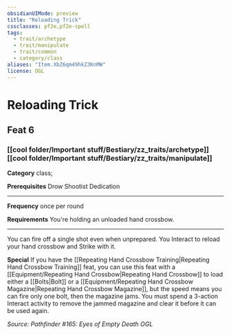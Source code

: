 ```yaml
---
obsidianUIMode: preview
title: "Reloading Trick"
cssclasses: pf2e,pf2e-spell
tags:
  - trait/archetype
  - trait/manipulate
  - trait/common
  - category/class
aliases: "Item.XbZ6qm49hkZ3KnMW"
license: OGL
---
```

# Reloading Trick
## Feat 6
### [[cool folder/Important stuff/Bestiary/zz_traits/archetype]][[cool folder/Important stuff/Bestiary/zz_traits/manipulate]]

**Category** class; 



**Prerequisites** Drow Shootist Dedication
* * *
**Frequency** once per round

**Requirements** You're holding an unloaded hand crossbow.

* * *

You can fire off a single shot even when unprepared. You Interact to reload your hand crossbow and Strike with it.

**Special** If you have the [[Repeating Hand Crossbow Training|Repeating Hand Crossbow Training]] feat, you can use this feat with a [[Equipment/Repeating Hand Crossbow|Repeating Hand Crossbow]] to load either a [[Bolts|Bolt]] or a [[Equipment/Repeating Hand Crossbow Magazine|Repeating Hand Crossbow Magazine]], but the speed means you can fire only one bolt, then the magazine jams. You must spend a 3-action Interact activity to remove the jammed magazine and clear it before it can be used again.

*Source: Pathfinder #165: Eyes of Empty Death*
*OGL*